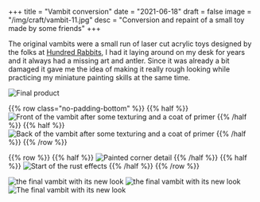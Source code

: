 +++
title = "Vambit conversion"
date = "2021-06-18"
draft = false
image = "/img/craft/vambit-11.jpg"
desc = "Conversion and repaint of a small toy made by some friends"
+++

The original vambits were a small run of laser cut acrylic toys designed by the folks at [Hundred Rabbits](100r.co), I had it laying around on my desk for years and it always had a missing art and antler. Since it was already a bit damaged it gave me the idea of making it really rough looking while practicing my miniature painting skills at the same time.

![Final product](/img/craft/vambit-11.jpg)

{{% row  class="no-padding-bottom" %}}
{{% half %}}
![Front of the vambit after some texturing and a coat of primer](/img/craft/vambit-1.jpg)
{{% /half %}}
{{% half %}}
![Back of the vambit after some texturing and a coat of primer](/img/craft/vambit-2.jpg)
{{% /half %}}
{{% /row %}}

{{% row %}}
{{% half %}}
![Painted corner detail](/img/craft/vambit-3.jpg)
{{% /half %}}
{{% half %}}
![Start of the rust effects](/img/craft/vambit-4.jpg)
{{% /half %}}
{{% /row %}}

![the final vambit with its new look](/img/craft/vambit-7.jpg)
![the final vambit with its new look](/img/craft/vambit-9.jpg)
![The final vambit with its new look](/img/craft/vambit-10.jpg "The final vambit with its new look")

